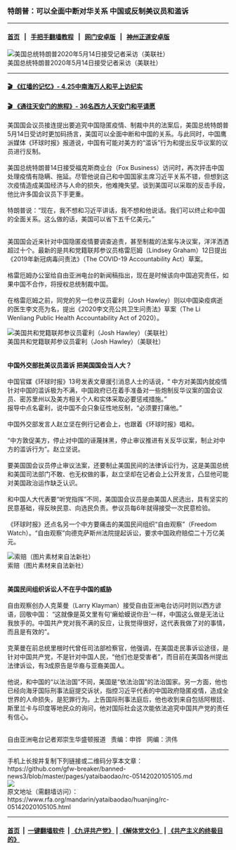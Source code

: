 ### 特朗普：可以全面中断对华关系   中国或反制美议员和滥诉
------------------------

#### [首页](https://github.com/gfw-breaker/banned-news3/blob/master/README.md) &nbsp;&nbsp;|&nbsp;&nbsp; [手把手翻墙教程](https://github.com/gfw-breaker/guides/wiki) &nbsp;&nbsp;|&nbsp;&nbsp; [网门安卓版](https://github.com/oGate2/oGate) &nbsp;&nbsp;|&nbsp;&nbsp; [神州正道安卓版](https://github.com/SzzdOgate/update) 



<div id="headerimg">
 <img alt="美国总统特朗普2020年5月14日接受记者采访（美联社）" src="https://www.rfa.org/mandarin/yataibaodao/huanjing/rc-05142020105105.html/rc0514.jpg/@@images/23969ac4-2f4a-4e37-95c9-17e676c6e441.jpeg" title="美国总统特朗普2020年5月14日接受记者采访（美联社）"/>
 <div id="headerimgcontents">
  <div id="headerimgcaption">
   <span>
    美国总统特朗普2020年5月14日接受记者采访（美联社）
   </span>
   <!-- zoomattribute -->
  </div>
  <!-- headerimgcaption -->
 </div>
 <!-- headerimagecontents -->
</div>

<hr/>


#### [ 🎬  《红墙的记忆》- 4.25中南海万人和平上访纪实](http://141.164.39.94:10000/videos/legend/425.html)

 #### [ 🎬  《通往天安门的旅程》- 36名西方人天安门和平请愿 ](http://141.164.39.94:10000/videos/legend/JTT.html)

<div id="storytext">
 <div>
  <div class="slot_header">
  </div>
 </div>
 <p>
  美国国会议员接连提出要追究中国隐匿疫情、制裁中共的法案后，美国总统特朗普5月14日受访时更加码扬言，美国可以全面中断和中国的关系。与此同时，中国鹰派媒体《环球时报》报道说，中国有可能对美方的“滥诉”行为和提出反华议案的议员进行反制。
  <br/>
  <br/>
  美国总统特朗普14日接受福克斯商业台（Fox Business）访问时，再次抨击中国处理疫情有隐瞒、拖延。尽管他说自己和中国国家主席习近平关系不错，但想到这次疫情造成美国经济与人命的损失，他难掩失望。谈到美国可以采取的反击手段，他比许多国会议员下手更重。
  <br/>
  <br/>
  特朗普说：“现在，我不想和习近平讲话，我不想和他说话。我们可以终止和中国的全面关系。这么做的话，美国可以省下五千亿美元。”
 </p>
 <p>
 </p>
 <p>
  <br/>
  美国国会近来针对中国隐匿疫情要调查追责，甚至制裁的法案与决议案，洋洋洒洒超过十个。最新的是共和党籍联邦参议员格雷厄姆（Lindsey Graham）12日提出《2019年新冠病毒问责法》（The COVID-19 Accountability Act）草案。
  <br/>
  <br/>
  格雷厄姆办公室给自由亚洲电台的新闻稿指出，现在是时候该向中国追究责任，如果中国不合作，将授权总统制裁中国。
  <br/>
  <br/>
  在格雷厄姆之前，同党的另一位参议员霍利（Josh Hawley）则以中国染疫病逝的医生李文亮为名，提出《2020李文亮公共卫生问责法》草案（The Li Wenliang Public Health Accountability Act of 2020）。
 </p>
 <p>
  <div class="image-inline captioned" style="width:680px;">
   <div style="width:680px;">
    <img alt="美国共和党籍联邦参议员霍利（Josh Hawley）（美联社）" src="https://www.rfa.org/mandarin/yataibaodao/huanjing/rc-05142020105105.html/rc0514b.jpg" title="美国共和党籍联邦参议员霍利（Josh Hawley）（美联社）"/>
   </div>
   <div class="image-caption">
    <span style="width:680px;">
     美国共和党籍联邦参议员霍利（Josh Hawley）（美联社）
    </span>
    <span class="copyright">
    </span>
   </div>
  </div>
  <br/>
  <br/>
  <b>
   中国外交部批美议员滥诉 把美国国会当人大？
  </b>
  <br/>
  <br/>
  中国官媒《环球时报》13号发表文章援引消息人士的话说，“ 中方对美国内就疫情针对中国的滥诉极为不满，中国政府已在着手准备对一些炮制反华议案的国会议员、密苏里州以及美方相关个人和实体采取必要惩戒措施。”
  <br/>
  报导中点名霍利，说中国不会只象征性地反制，“必须要打痛他。”
  <br/>
  <br/>
  中国外交部发言人赵立坚在例行记者会上，也跟着《环球时报》唱和。
  <br/>
  <br/>
  “中方敦促美方，停止对中国的诬蔑抹黑，停止审议推进有关反华议案，制止对中方的滥诉行为”。赵立坚说。
  <br/>
  <br/>
  要美国国会议员停止审议法案，还要制止美国民间的法律诉讼行为，这是美国总统和美国司法部门不敢、也无权做的事，赵立坚却在记者会上公开发言，凸显他可能对美国政治运作缺乏认识。
  <br/>
  <br/>
  和中国人大代表要“听党指挥”不同，美国国会议员是由美国人民选出，具有坚实的民意基础，得反映民意、向选民负责。参议员每6年就得接受一次民意检验。
  <br/>
  <br/>
  《环球时报》还点名另一个中方要痛击的美国民间组织“自由观察”（Freedom Watch）。“自由观察”向德克萨斯州法院提起诉讼，要求中国政府赔偿二十万亿美元。
 </p>
 <p>
  <div class="image-inline captioned" style="width:622px;">
   <div style="width:622px;">
    <img alt="索赔（图片素材来自法新社）" src="https://www.rfa.org/mandarin/yataibaodao/huanjing/rc-05142020105105.html/rc0430z.jpg" title="索赔（图片素材来自法新社）"/>
   </div>
   <div class="image-caption">
    <span style="width:622px;">
     索赔（图片素材来自法新社）
    </span>
    <span class="copyright">
    </span>
   </div>
  </div>
  <br/>
  <br/>
  <b>
   美国民间组织诉讼人不在乎中国的威胁
  </b>
  <br/>
  <br/>
  自由观察创办人克莱曼（Larry Klayman）接受自由亚洲电台访问时则以西方谚语，回敬中国： “这就像是英文里有句'癞蛤蟆说你丑'一样，中国这么做是无法让我放手的。中国共产党对我不满的反应，让我觉得很好，这代表我做了对的事情，而且是有效的”。
  <br/>
  <br/>
  克莱曼在前总统里根时代曾任司法部检察官，他强调，在美国走民事诉讼途径，是针对中国共产党，不是针对中国人民，“他们也是受害者”，而目前在美国各州提出法律诉讼，有3成原告是华裔与亚裔美国人。
  <br/>
  <br/>
  他说，和中国的“以法治国”不同，美国是“依法治国”的法治国家。另一方面，他也已经向海牙国际刑事法庭提交诉状，指控习近平代表的中国政府隐匿疫情，造成全世界的人命损失，是犯罪行为。上告国际刑事法庭后，他也收到来自包括阿根廷、斯里兰卡与印度等地民众的询问，他对国际社会这次能依法追究中国共产党的责任有信心。
 </p>
 <p>
  <br/>
  自由亚洲电台记者郑崇生华盛顿报道   责编：申铧   网编：洪伟
 </p>
</div>

<hr/>
手机上长按并复制下列链接或二维码分享本文章：<br/>
https://github.com/gfw-breaker/banned-news3/blob/master/pages/yataibaodao/rc-05142020105105.md <br/>
<a href='https://github.com/gfw-breaker/banned-news3/blob/master/pages/yataibaodao/rc-05142020105105.md'><img src='https://github.com/gfw-breaker/banned-news3/blob/master/pages/yataibaodao/rc-05142020105105.md.png'/></a> <br/>
原文地址（需翻墙访问）：https://www.rfa.org/mandarin/yataibaodao/huanjing/rc-05142020105105.html


------------------------
#### [首页](https://github.com/gfw-breaker/banned-news3/blob/master/README.md) &nbsp;|&nbsp; [一键翻墙软件](https://github.com/gfw-breaker/nogfw/blob/master/README.md) &nbsp;| [《九评共产党》](https://github.com/gfw-breaker/9ping.md/blob/master/README.md#九评之一评共产党是什么) | [《解体党文化》](https://github.com/gfw-breaker/jtdwh.md/blob/master/README.md) | [《共产主义的终极目的》](https://github.com/gfw-breaker/gczydzjmd.md/blob/master/README.md)


<img src='http://gfw-breaker.win/banned-news3/pages/yataibaodao/rc-05142020105105.md' width='0px' height='0px'/>